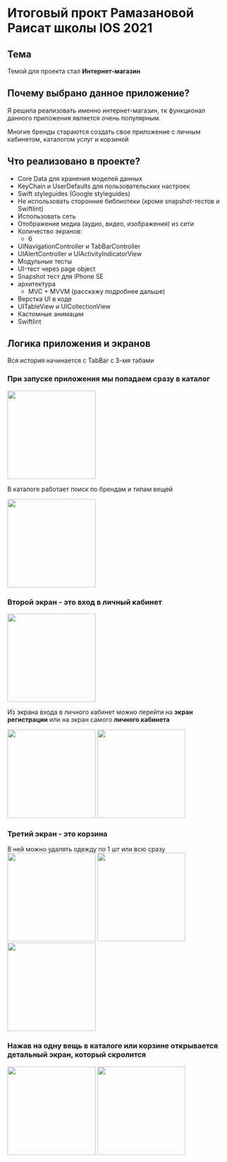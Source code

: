 #  Итоговый прокт Рамазановой Раисат школы IOS 2021  
 
## Тема
  Темой для проекта стал **Интернет-магазин**
 
## Почему выбрано данное приложение? 
  Я решила реализовать именно интернет-магазин, тк функционал данного приложения является очень популярным.
  
  Многие бренды стараются создать свое приложение с личным кабинетом, каталогом услуг и корзиной 
  
## Что реализовано в проекте?
- Core Data для хранения моделей данных
- KeyChain и UserDefaults для пользовательских настроек
- Swift styleguides (Google styleguides)
- Не использовать сторонние библиотеки (кроме snapshot-тестов и Swiftlint)
- Использовать сеть
- Отображение медиа (аудио, видео, изображения) из сети
- Количество экранов: 
  - 6
- UINavigationController и TabBarController
- UIAlertController и UIActivityIndicatorView
- Модульные тесты
- UI-тест через page object
- Snapshot тест для iPhone SE 
- архитектура 
  - MVC + MVVM (расскажу подробнее дальше)
- Верстка UI в коде
- UITableView и UICollectionView
- Кастомные анимации
- Swiftlint

## Логика приложения и экранов 
Вся история начинается с TabBar с 3-мя табами

### При запуске приложения мы попадаем сразу в **каталог** 

<img src="https://raw.githubusercontent.com/RaisaRamazanova/Homework/main/photo_2021-09-19%2001.33.27.jpeg?token=APSVBYGGM3J7EO37PLE6P7TBIZWNY" width="200" />

В каталоге работает поиск по брендам и типам вещей 

<img src="https://raw.githubusercontent.com/RaisaRamazanova/Homework/main/photo_2021-09-19%2001.34.10.jpeg" width="200" />

### Второй экран - это **вход в личный кабинет**
 
 <img src="https://raw.githubusercontent.com/RaisaRamazanova/Homework/main/photo_2021-09-19%2001.34.03.jpeg?token=APSVBYEOVHZN36ZFK42PS63BIZWUU" width="200" />
 
Из экрана входа в личного кабинет можно перейти на **экран регистрации** или на экран самого **личного кабинета**
 
<img src="https://raw.githubusercontent.com/RaisaRamazanova/Homework/main/photo_2021-09-19%2001.33.49.jpeg?token=APSVBYF77T75ZUHI4EVZGFDBIZWSS" width="200" />  <img src="https://raw.githubusercontent.com/RaisaRamazanova/Homework/main/photo_2021-09-19%2001.34.00.jpeg?token=APSVBYCGX3VUXKGXTXI2LHLBIZWHI" width="200" />
 
### Третий экран - это **корзина**
В ней можно удалять одежду по 1 шт или всю сразу 
 <img src="https://raw.githubusercontent.com/RaisaRamazanova/Homework/main/photo_2021-09-19%2001.33.53.jpeg?token=APSVBYCRVRLHVULCN2EXFPTBIZV3Q" width="200" />  <img src="https://raw.githubusercontent.com/RaisaRamazanova/Homework/main/photo_2021-09-19%2001.33.58.jpeg?token=APSVBYFHBZ67D7IVEQJ37I3BIZXAE" width="200" /> <img src="https://raw.githubusercontent.com/RaisaRamazanova/Homework/main/photo_2021-09-19%2001.33.56.jpeg?token=APSVBYFRJEM7ZUNOA5Q24XLBIZXDK" width="200" />

### Нажав на одну вещь в каталоге или корзине открывается детальный экран, который скролится 

<img src="https://raw.githubusercontent.com/RaisaRamazanova/Homework/main/photo_2021-09-19%2001.34.07.jpeg" width="200" />  <img src="https://raw.githubusercontent.com/RaisaRamazanova/Homework/main/photo_2021-09-19%2001.34.05.jpeg" width="200" />
